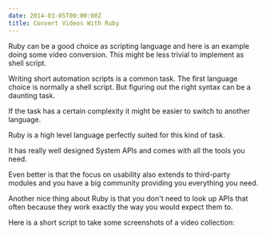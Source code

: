 ```yaml
---
date: 2014-03-05T00:00:00Z
title: Convert Videos With Ruby
---
```


Ruby can be a good choice as scripting language and here is an example doing some video conversion.
This might be less trivial to implement as shell script.<!--more-->


Writing short automation scripts is a common task.
The first language choice is normally a shell script.
But figuring out the right syntax can be a daunting task.

If the task has a certain complexity
it might be easier to switch to another language.

Ruby is a high level language perfectly suited for this kind of task.

It has really well designed System APIs
and comes with all the tools you need.

Even better is that the focus on usability also
extends to third-party modules and you have a big community
providing you everything you need.

Another nice thing about Ruby is that you don't need to look up
APIs that often because they work exactly the way you would expect them to.


Here is a short script to take some screenshots of a video collection:

<script src="https://gist.github.com/jorinvo/96f3ae4f4b76b0430abf.js"></script>
